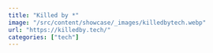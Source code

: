 ```yaml
---
title: "Killed by *"
image: "/src/content/showcase/_images/killedbytech.webp"
url: "https://killedby.tech/"
categories: ["tech"]
---
```

